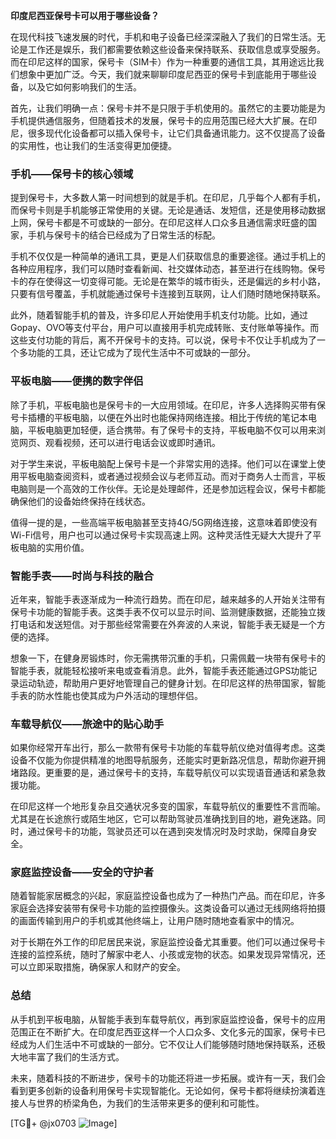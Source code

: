 **印度尼西亚保号卡可以用于哪些设备？**

在现代科技飞速发展的时代，手机和电子设备已经深深融入了我们的日常生活。无论是工作还是娱乐，我们都需要依赖这些设备来保持联系、获取信息或享受服务。而在印尼这样的国家，保号卡（SIM卡）作为一种重要的通信工具，其用途远比我们想象中更加广泛。今天，我们就来聊聊印度尼西亚的保号卡到底能用于哪些设备，以及它如何影响我们的生活。

首先，让我们明确一点：保号卡并不是只限于手机使用的。虽然它的主要功能是为手机提供通信服务，但随着技术的发展，保号卡的应用范围已经大大扩展。在印尼，很多现代化设备都可以插入保号卡，让它们具备通讯能力。这不仅提高了设备的实用性，也让我们的生活变得更加便捷。

### 手机——保号卡的核心领域

提到保号卡，大多数人第一时间想到的就是手机。在印尼，几乎每个人都有手机，而保号卡则是手机能够正常使用的关键。无论是通话、发短信，还是使用移动数据上网，保号卡都是不可或缺的一部分。在印尼这样人口众多且通信需求旺盛的国家，手机与保号卡的结合已经成为了日常生活的标配。

手机不仅仅是一种简单的通讯工具，更是人们获取信息的重要途径。通过手机上的各种应用程序，我们可以随时查看新闻、社交媒体动态，甚至进行在线购物。保号卡的存在使得这一切变得可能。无论是在繁华的城市街头，还是偏远的乡村小路，只要有信号覆盖，手机就能通过保号卡连接到互联网，让人们随时随地保持联系。

此外，随着智能手机的普及，许多印尼人开始使用手机支付功能。比如，通过Gopay、OVO等支付平台，用户可以直接用手机完成转账、支付账单等操作。而这些支付功能的背后，离不开保号卡的支持。可以说，保号卡不仅让手机成为了一个多功能的工具，还让它成为了现代生活中不可或缺的一部分。

### 平板电脑——便携的数字伴侣

除了手机，平板电脑也是保号卡的一大应用领域。在印尼，许多人选择购买带有保号卡插槽的平板电脑，以便在外出时也能保持网络连接。相比于传统的笔记本电脑，平板电脑更加轻便，适合携带。有了保号卡的支持，平板电脑不仅可以用来浏览网页、观看视频，还可以进行电话会议或即时通讯。

对于学生来说，平板电脑配上保号卡是一个非常实用的选择。他们可以在课堂上使用平板电脑查阅资料，或者通过视频会议与老师互动。而对于商务人士而言，平板电脑则是一个高效的工作伙伴。无论是处理邮件，还是参加远程会议，保号卡都能确保他们的设备始终保持在线状态。

值得一提的是，一些高端平板电脑甚至支持4G/5G网络连接，这意味着即使没有Wi-Fi信号，用户也可以通过保号卡实现高速上网。这种灵活性无疑大大提升了平板电脑的实用价值。

### 智能手表——时尚与科技的融合

近年来，智能手表逐渐成为一种流行趋势。而在印尼，越来越多的人开始关注带有保号卡功能的智能手表。这类手表不仅可以显示时间、监测健康数据，还能独立拨打电话和发送短信。对于那些经常需要在外奔波的人来说，智能手表无疑是一个方便的选择。

想象一下，在健身房锻炼时，你无需携带沉重的手机，只需佩戴一块带有保号卡的智能手表，就能轻松接听来电或查看消息。此外，智能手表还能通过GPS功能记录运动轨迹，帮助用户更好地管理自己的健身计划。在印尼这样的热带国家，智能手表的防水性能也使其成为户外活动的理想伴侣。

### 车载导航仪——旅途中的贴心助手

如果你经常开车出行，那么一款带有保号卡功能的车载导航仪绝对值得考虑。这类设备不仅能为你提供精准的地图导航服务，还能实时更新路况信息，帮助你避开拥堵路段。更重要的是，通过保号卡的支持，车载导航仪可以实现语音通话和紧急救援功能。

在印尼这样一个地形复杂且交通状况多变的国家，车载导航仪的重要性不言而喻。尤其是在长途旅行或陌生地区，它可以帮助驾驶员准确找到目的地，避免迷路。同时，通过保号卡的功能，驾驶员还可以在遇到突发情况时及时求助，保障自身安全。

### 家庭监控设备——安全的守护者

随着智能家居概念的兴起，家庭监控设备也成为了一种热门产品。而在印尼，许多家庭会选择安装带有保号卡功能的监控摄像头。这类设备可以通过无线网络将拍摄的画面传输到用户的手机或其他终端上，让用户随时随地查看家中的情况。

对于长期在外工作的印尼居民来说，家庭监控设备尤其重要。他们可以通过保号卡连接的监控系统，随时了解家中老人、小孩或宠物的状态。如果发现异常情况，还可以立即采取措施，确保家人和财产的安全。

### 总结

从手机到平板电脑，从智能手表到车载导航仪，再到家庭监控设备，保号卡的应用范围正在不断扩大。在印度尼西亚这样一个人口众多、文化多元的国家，保号卡已经成为人们生活中不可或缺的一部分。它不仅让人们能够随时随地保持联系，还极大地丰富了我们的生活方式。

未来，随着科技的不断进步，保号卡的功能还将进一步拓展。或许有一天，我们会看到更多创新的设备利用保号卡实现智能化。无论如何，保号卡都将继续扮演着连接人与世界的桥梁角色，为我们的生活带来更多的便利和可能性。

[TG💪+ @jx0703 ![Image](https://github.com/user-attachments/assets/dbca1d08-cadb-493c-b0ec-ad6f7a83f270)]